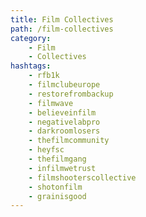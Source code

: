 ```yaml
---
title: Film Collectives
path: /film-collectives
category: 
    - Film
    - Collectives
hashtags:
    - rfb1k
    - filmclubeurope
    - restorefrombackup
    - filmwave
    - believeinfilm
    - negativelabpro
    - darkroomlosers
    - thefilmcommunity
    - heyfsc
    - thefilmgang
    - infilmwetrust
    - filmshooterscollective
    - shotonfilm
    - grainisgood
---
```

